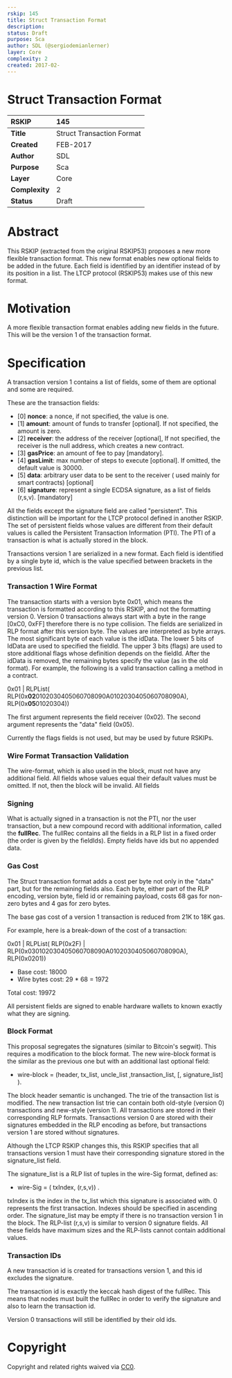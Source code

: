 ```yaml
---
rskip: 145
title: Struct Transaction Format
description: 
status: Draft
purpose: Sca
author: SDL (@sergiodemianlerner)
layer: Core
complexity: 2
created: 2017-02-
---
```

# Struct  Transaction Format

|RSKIP          |145           |
| :------------ |:-------------|
|**Title**      |Struct Transaction Format |
|**Created**    |FEB-2017 |
|**Author**     |SDL |
|**Purpose**    |Sca |
|**Layer**      |Core |
|**Complexity** |2 |
|**Status**     |Draft |

# **Abstract**

This RSKIP (extracted from the original RSKIP53) proposes a new more flexible transaction format. This new format enables new optional fields to be added in the future. Each field is identified by an identifier instead of by its position in a list. The LTCP protocol (RSKIP53) makes use of this new format.

# **Motivation**

A more flexible transaction format enables adding new fields in the future. This will be the version 1 of the transaction format.

# **Specification**

A transaction version 1 contains a list of fields, some of them are optional and some are required. 

These are the transaction fields: 

- [0] **nonce**: a nonce, if not specified, the value is one.
- [1] **amount**: amount of funds to transfer [optional]. If not specified, the amount is zero.
- [2] **receiver**: the address of the receiver [optional], If not specified, the receiver is the null address, which creates a new contract.
- [3] **gasPrice**: an amount of fee to pay [mandatory]. 
- [4] **gasLimit**: max number of steps to execute [optional]. If omitted, the default value is 30000.
- [5] **data**: arbitrary user data to be sent to the receiver ( used mainly for smart contracts) [optional]
- [6] **signature**: represent a single ECDSA signature, as a list of fields (r,s,v). [mandatory]

All the fields except the signature field are called "persistent". This distinction will be important for the LTCP protocol defined in another RSKIP.  The set of persistent fields whose values are different from their default values is called the Persistent Transaction Information (PTI).  The PTI of a transaction is what is actually stored in the block.

Transactions version 1 are serialized in a new format. Each field is identified by a single byte id, which is the value specified between brackets in the previous list. 

### Transaction 1 Wire Format

The transaction starts with a version byte 0x01, which means the transaction is formatted according to this RSKIP, and not the formatting version 0. Version 0 transactions always start with a byte in the range [0xC0, 0xFF] therefore there is no type collision. The fields are serialized in RLP format after this version byte. The values are interpreted as byte arrays. The most significant byte of each value is the idData. The lower 5 bits of IdData are used to specified the fieldId. The upper 3 bits (flags) are used to store additional flags whose definition depends on the fieldId. After the idData is removed, the remaining bytes specify the value (as in the old format). For example, the following is a valid transaction calling a method in a contract.

0x01 | RLPList( RLP(0x**02**0102030405060708090A0102030405060708090A), RLP(0x**05**01020304))

The first argument represents the field receiver (0x02). The second argument represents the "data" field (0x05).

Currently the flags fields is not used, but may be used by future RSKIPs.

### Wire Format Transaction Validation

The wire-format, which is also used in the block, must not have any additional field. All fields whose values equal their default values must be omitted. If not, then the block will be invalid. All fields 



### Signing

What is actually signed in a transaction is not the PTI, nor the user transaction, but a new compound record with additional information, called the **fullRec**.  The fullRec contains all the fields in a RLP list in a fixed order (the order is given by the fieldIds). Empty fields have ids but no appended data.  

### Gas Cost

The Struct transaction format adds a cost per byte not only in the "data" part, but for the remaining fields also. Each byte, either part of the RLP encoding, version byte, field id or remaining payload, costs 68 gas for non-zero bytes and 4 gas for zero bytes. 

The base gas cost of a version 1 transaction is reduced from 21K to 18K gas.

For example, here is a break-down of the cost of a transaction: 

0x01 | RLPList(  RLP(0x2F) | RLP(0x030102030405060708090A0102030405060708090A), RLP(0x0201))

* Base cost: 18000
* Wire bytes cost:  29 * 68 = 1972

Total cost: 19972

All persistent fields are signed to enable hardware wallets to known exactly what they are signing.

### Block Format

This proposal segregates the signatures (similar to Bitcoin's segwit). This requires a modification to the block format. The new wire-block format is the similar as the previous one but with an additional last optional field:

- wire-block = (header, tx_list, uncle_list ,transaction_list, [, signature_list] ).

The block header semantic is unchanged. The trie of the transaction list is modified. The new transaction list trie can contain both old-style (version 0) transactions and new-style (version 1). All transactions are stored in their corresponding RLP formats. Transactions version 0 are stored with their signatures embedded in the RLP encoding as before, but transactions version 1 are stored without signatures. 

Although the LTCP RSKIP changes this, this RSKIP specifies that all transactions version 1 must have their corresponding signature stored in the signature_list field. 

The signature_list is a RLP list of tuples in the wire-Sig format, defined as:

- wire-Sig = ( txIndex, (r,s,v)) .

txIndex is the index in the tx_list which this signature is associated with. 0 represents the first transaction. Indexes should be specified in ascending order. The signature_list may be empty if there is no transaction version 1 in the block. The RLP-list (r,s,v) is similar to version 0 signature fields. All these fields have maximum sizes and the RLP-lists cannot contain additional values.



### Transaction IDs

A new transaction id is created for transactions version 1, and this id excludes the signature. 

The transaction id is exactly the keccak hash digest of the fullRec. This means that nodes must built the fullRec in order to verify the signature and also to learn the transaction id.

Version 0 transactions will still be identified by their old ids.



# **Copyright**

Copyright and related rights waived via [CC0](https://creativecommons.org/publicdomain/zero/1.0/).
